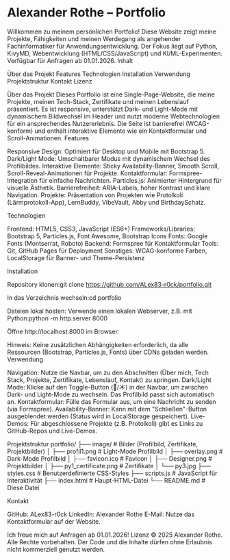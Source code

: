 # Alexander Rothe – Portfolio
Willkommen zu meinem persönlichen Portfolio! Diese Website zeigt meine Projekte, Fähigkeiten und meinen Werdegang als angehender Fachinformatiker für Anwendungsentwicklung. Der Fokus liegt auf Python, KivyMD, Webentwicklung (HTML/CSS/JavaScript) und KI/ML-Experimenten. Verfügbar für Anfragen ab 01.01.2026.
Inhalt

Über das Projekt
Features
Technologien
Installation
Verwendung
Projektstruktur
Kontakt
Lizenz

Über das Projekt
Dieses Portfolio ist eine Single-Page-Website, die meine Projekte, meinen Tech-Stack, Zertifikate und meinen Lebenslauf präsentiert. Es ist responsive, unterstützt Dark- und Light-Mode mit dynamischem Bildwechsel im Header und nutzt moderne Webtechnologien für ein ansprechendes Nutzererlebnis. Die Seite ist barrierefrei (WCAG-konform) und enthält interaktive Elemente wie ein Kontaktformular und Scroll-Animationen.
Features

Responsive Design: Optimiert für Desktop und Mobile mit Bootstrap 5.
Dark/Light Mode: Umschaltbarer Modus mit dynamischem Wechsel des Profilbildes.
Interaktive Elemente: Sticky Availability-Banner, Smooth Scroll, Scroll-Reveal-Animationen für Projekte.
Kontaktformular: Formspree-Integration für einfache Nachrichten.
Particles.js: Animierter Hintergrund für visuelle Ästhetik.
Barrierefreiheit: ARIA-Labels, hoher Kontrast und klare Navigation.
Projekte: Präsentation von Projekten wie Protolkoli (Lärmprotokoll-App), LernBuddy, VibeVault, Abby und BirthdaySchatz.

Technologien

Frontend: HTML5, CSS3, JavaScript (ES6+)
Frameworks/Libraries: Bootstrap 5, Particles.js, Font Awesome, Bootstrap Icons
Fonts: Google Fonts (Montserrat, Roboto)
Backend: Formspree für Kontaktformular
Tools: Git, GitHub Pages für Deployment
Sonstiges: WCAG-konforme Farben, LocalStorage für Banner- und Theme-Persistenz

Installation

Repository klonen:git clone https://github.com/ALex83-r0ck/portfolio.git


In das Verzeichnis wechseln:cd portfolio


Dateien lokal hosten:
Verwende einen lokalen Webserver, z.B. mit Python:python -m http.server 8000


Öffne http://localhost:8000 im Browser.



Hinweis: Keine zusätzlichen Abhängigkeiten erforderlich, da alle Ressourcen (Bootstrap, Particles.js, Fonts) über CDNs geladen werden.
Verwendung

Navigation: Nutze die Navbar, um zu den Abschnitten (Über mich, Tech Stack, Projekte, Zertifikate, Lebenslauf, Kontakt) zu springen.
Dark/Light Mode: Klicke auf den Toggle-Button (🌙/☀️) in der Navbar, um zwischen Dark- und Light-Mode zu wechseln. Das Profilbild passt sich automatisch an.
Kontaktformular: Fülle das Formular aus, um eine Nachricht zu senden (via Formspree).
Availability-Banner: Kann mit dem "Schließen"-Button ausgeblendet werden (Status wird in LocalStorage gespeichert).
Live-Demos: Für abgeschlossene Projekte (z.B. Protolkoli) gibt es Links zu GitHub-Repos und Live-Demos.

Projektstruktur
portfolio/
├── image/                  # Bilder (Profilbild, Zertifikate, Projektbilder)
│   ├── profil1.png         # Light-Mode Profilbild
│   ├── overlay.png         # Dark-Mode Profilbild
│   ├── favicon.ico         # Favicon
│   ├── Designer.png        # Projektbilder
│   ├── py1_certificate.png # Zertifikate
│   └── py3.jpg
├── styles.css              # Benutzerdefinierte CSS-Styles
├── scripts.js              # JavaScript für Interaktivität
├── index.html              # Haupt-HTML-Datei
└── README.md               # Diese Datei

Kontakt

GitHub: ALex83-r0ck
LinkedIn: Alexander Rothe
E-Mail: Nutze das Kontaktformular auf der Website.

Ich freue mich auf Anfragen ab 01.01.2026!
Lizenz
© 2025 Alexander Rothe. Alle Rechte vorbehalten. Der Code und die Inhalte dürfen ohne Erlaubnis nicht kommerziell genutzt werden.